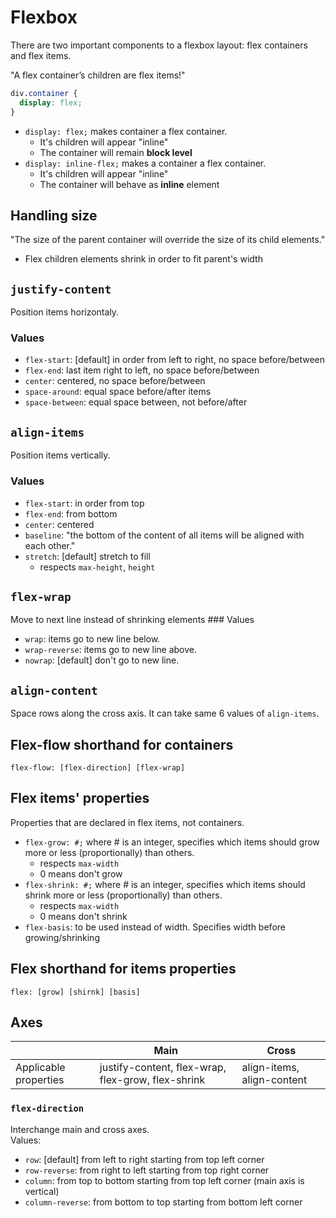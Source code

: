 # Flexbox

There are two important components to a flexbox layout: flex containers and flex items.

"A flex container’s children are flex items!"

```css
div.container {
  display: flex;
}
```
- `display: flex;` makes container a flex container.
    - It's children will appear "inline"
    - The container will remain __block level__
- `display: inline-flex;` makes a container a flex container.
    - It's children will appear "inline"
    - The container will behave as __inline__ element


## Handling size

"The size of the parent container will override the size of its child elements."
- Flex children elements shrink in order to fit parent's width

## `justify-content`
Position items horizontaly.
### Values
- `flex-start`: [default] in order from left to right, no space before/between
- `flex-end`: last item right to left, no space before/between
- `center`: centered, no space before/between
- `space-around`: equal space before/after items
- `space-between`: equal space between, not before/after

## `align-items`
Position items vertically.
### Values
- `flex-start`: in order from top
- `flex-end`: from bottom
- `center`: centered
- `baseline`: "the bottom of the content of all items will be aligned with each other."
- `stretch`: [default] stretch to fill
    - respects `max-height`, `height`

## `flex-wrap`
Move to next line instead of shrinking elements
### Values
- `wrap`: items go to new line below.
- `wrap-reverse`: items go to new line above.
- `nowrap`: [default] don't go to new line.

## `align-content`
Space rows along the cross axis. It can take same 6 values of `align-items`.

## Flex-flow shorthand for containers
`flex-flow: [flex-direction] [flex-wrap]`

## Flex items' properties
Properties that are declared in flex items, not containers.
- `flex-grow: #;` where # is an integer, specifies which items should grow more or less (proportionally) than others.
    - respects `max-width`
    - 0 means don't grow
- `flex-shrink: #;` where # is an integer, specifies which items should shrink more or less (proportionally) than others.
    - respects `max-width`
    - 0 means don't shrink
- `flex-basis`: to be used instead of width. Specifies width before growing/shrinking

## Flex shorthand for items properties
`flex: [grow] [shirnk] [basis]`

## Axes

|  | Main | Cross |
| ---- | ---- | ----- |
Applicable properties | justify-content, flex-wrap, flex-grow, flex-shrink | align-items, align-content |

### `flex-direction`
Interchange main and cross axes.  
Values:
- `row`: [default] from left to right starting from top left corner
- `row-reverse`: from right to left starting from top right corner
- `column`: from top to bottom starting from top left corner (main axis is vertical)
- `column-reverse`: from bottom to top starting from bottom left corner
